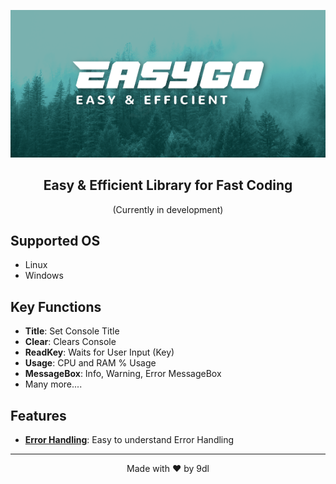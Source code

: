 <p align="center">
  <img src="/images/logo.png" alt="EasyGo Logo">
</p>

<h2 align="center">Easy & Efficient Library for Fast Coding</h2>
<p align="center">
  (Currently in development)
</p>

## Supported OS
- Linux
- Windows

## Key Functions
- **Title**: Set Console Title
- **Clear**: Clears Console
- **ReadKey**: Waits for User Input (Key)
- **Usage**: CPU and RAM % Usage
- **MessageBox**: Info, Warning, Error MessageBox
- Many more....

## Features
- **[Error Handling](/images/error_handling.png)**: Easy to understand Error Handling


---

<p align="center">
  Made with ❤️ by 9dl
</p>
